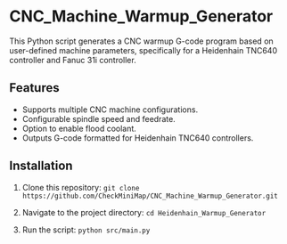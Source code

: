 # CNC_Machine_Warmup_Generator

This Python script generates a CNC warmup G-code program based on user-defined machine parameters, specifically for a Heidenhain TNC640 controller and Fanuc 31i controller.

## Features

- Supports multiple CNC machine configurations.
- Configurable spindle speed and feedrate.
- Option to enable flood coolant.
- Outputs G-code formatted for Heidenhain TNC640 controllers.

## Installation

1. Clone this repository:
   `git clone https://github.com/CheckMiniMap/CNC_Machine_Warmup_Generator.git`

2. Navigate to the project directory:
   `cd Heidenhain_Warmup_Generator`

3. Run the script:
   `python src/main.py`
